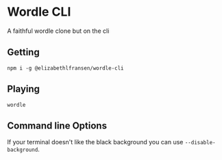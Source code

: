 # Wordle CLI
A faithful wordle clone but on the cli

## Getting
```shell
npm i -g @elizabethlfransen/wordle-cli
```

## Playing
```
wordle
```

## Command line Options
If your terminal doesn't like the black background you can use `--disable-background`. 